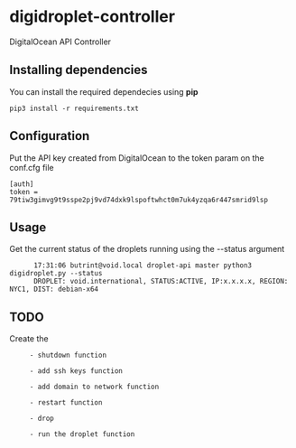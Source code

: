 # digidroplet-controller
DigitalOcean API Controller



## Installing dependencies

You can install the required dependecies using **pip**

    pip3 install -r requirements.txt


## Configuration

Put the API key created from DigitalOcean to the token param on the conf.cfg file 

    [auth]
    token = 79tiw3gimvg9t9sspe2pj9vd74dxk9lspoftwhct0m7uk4yzqa6r447smrid9lsp
    
## Usage 

  Get the current status of the droplets running using the --status argument
  
          17:31:06 butrint@void.local droplet-api master python3 digidroplet.py --status 
          DROPLET: void.international, STATUS:ACTIVE, IP:x.x.x.x, REGION: NYC1, DIST: debian-x64


    
## TODO

Create the 
         
         - shutdown function 
         
         - add ssh keys function
         
         - add domain to network function
         
         - restart function
         
         - drop
         
         - run the droplet function
